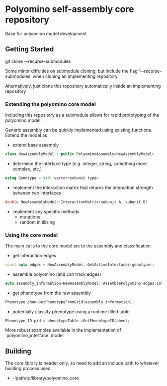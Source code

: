 # Polyomino self-assembly core repository

Base for polyomino model development

## Getting Started
git clone --recurse-submodules

Some minor diffulties on submodule cloning, but include the flag '--recurse-submodules' when cloning an implementing repository. 

Alternatively, just clone this repository automatically inside an implementing repository

### Extending the polyomino core model
Including this repository as a submodule allows for rapid prototyping of the polyomino model.

Generic assembly can be quickly implemented using existing functions. Extend the model as
  - extend base assembly 
```cpp
class NewAssemblyModel : public PolyominoAssembly<NewAssemblyModel>
```
  - determine the interface type (e.g. integer, string, something more complex, etc.)
```cpp
using Genotype = std::vector<subunit type>
```
  - implement the interaction matrix that returns the interaction strength between two interfaces
```cpp
double NewAssemblyModel::InteractionMatrix(subunit A, subunit B)
```
  - implement any specific methods
    - mutations
    - random initilising
    
### Using the core model
The main calls to the core model are to the assembly and classification
  - get interaction edges
  ```cpp
  const auto edges = NewAssemblyModel::GetActiveInterfaces(genotype);
  ```
  - assemble polyomino (and can track edges)
  ```cpp
  auto assembly_information=NewAssemblyModel::AssemblePolyomino(edges,interacting_indices);
  ```
  - get phenotype from the raw assembly
  ```cpp
  Phenotype phen=GetPhenotypeFromGrid(assembly_information);
  ```
  
  - potentially classify phenotype using a runtime filled table
  
  ```cpp
  Phenotype_ID pid = phenotypeTable->GetPhenotypeID(phen);
  ```
  
More robust examples available in the implementation of `polyomino_interface' model

## Building
The core library is header only, so need to add an include path to whatever building process used
  - -Ipath/to/library/polyomino_core
